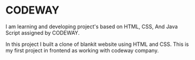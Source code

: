 # CODEWAY
I am learning and developing project's based on HTML, CSS, And Java Script assigned by CODEWAY.

In this project I built a clone of blankit website using HTML and CSS.
This is my first project in frontend as working with codeway company.
